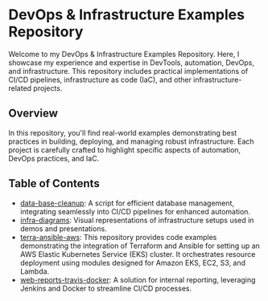 # DevOps & Infrastructure Examples Repository

Welcome to my DevOps & Infrastructure Examples Repository. Here, I showcase my experience and expertise in DevTools, automation, DevOps, and infrastructure. This repository includes practical implementations of CI/CD pipelines, infrastructure as code (IaC), and other infrastructure-related projects.

## Overview

In this repository, you'll find real-world examples demonstrating best practices in building, deploying, and managing robust infrastructure. Each project is carefully crafted to highlight specific aspects of automation, DevOps practices, and IaC.

## Table of Contents

- [data-base-cleanup](https://github.com/griffin-38/devOps-infra-examples/tree/master/db_cleanup): A script for efficient database management, integrating seamlessly into CI/CD pipelines for enhanced automation.
- [infra-diagrams](https://github.com/griffin-38/devops-infra-examples/tree/master/infra-diagrams): Visual representations of infrastructure setups used in demos and presentations.
- [terra-ansible-aws](https://github.com/griffin-38/infra-examples/blob/master/terra-ansible-aws/READ.MD): This repository provides code examples demonstrating the integration of Terraform and Ansible for setting up an AWS Elastic Kubernetes Service (EKS) cluster. It orchestrates resource deployment using modules designed for Amazon EKS, EC2, S3, and Lambda.
- [web-reports-travis-docker](https://github.com/griffin-38/infra-examples/blob/master/web-reports-jenkins-docker/README.md): A solution for internal reporting, leveraging Jenkins and Docker to streamline CI/CD processes.


